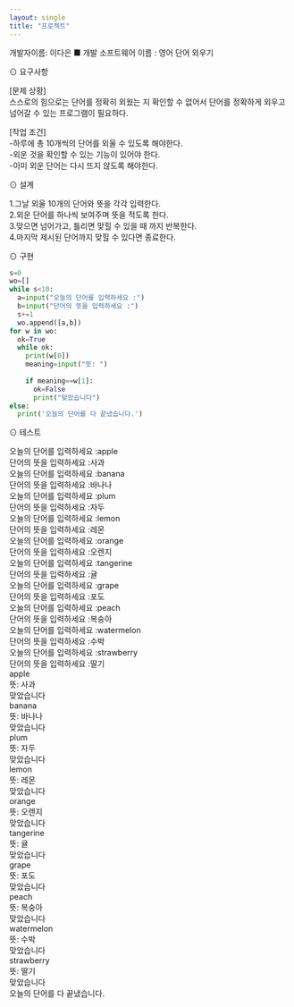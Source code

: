 ```yaml
---
layout: single
title: "프로젝트"
---
```


개발자이름: 이다은
■ 개발 소프트웨어 이름 : 영어 단어 외우기

⊙ 요구사항

[문제 상황]  
스스로의 힘으로는 단어를 정확히 외웠는 지 확인할 수 없어서 단어를 정확하게 외우고 넘어갈 수 있는 프로그램이 필요하다.  

[작업 조건]  
-하루에 총 10개씩의 단어를 외울 수 있도록 해야한다.  
-외운 것을 확인할 수 있는 기능이 있어야 한다.  
-이미 외운 단어는 다시 뜨지 않도록 해야한다.  



⊙ 설계

1.그날 외울 10개의 단어와 뜻을 각각 입력한다.  
2.외운 단어를 하나씩 보여주며 뜻을 적도록 한다.  
3.맞으면 넘어가고, 틀리면 맞힐 수 있을 때 까지 반복한다.  
4.마지막 제시된 단어까지 맞힐 수 있다면 종료한다.  







⊙ 구현  
~~~python
s=0
wo=[]
while s<10:
  a=input("오늘의 단어를 입력하세요 :")
  b=input("단어의 뜻을 입력하세요 :")
  s+=1
  wo.append([a,b])
for w in wo:
  ok=True
  while ok:
    print(w[0])
    meaning=input("뜻: ")
  
    if meaning==w[1]:
      ok=False
      print("맞았습니다")
else:
  print('오늘의 단어를 다 끝냈습니다.')
~~~



⊙ 테스트


오늘의 단어를 입력하세요 :apple  
단어의 뜻을 입력하세요 :사과  
오늘의 단어를 입력하세요 :banana  
단어의 뜻을 입력하세요 :바나나  
오늘의 단어를 입력하세요 :plum  
단어의 뜻을 입력하세요 :자두  
오늘의 단어를 입력하세요 :lemon  
단어의 뜻을 입력하세요 :레몬  
오늘의 단어를 입력하세요 :orange  
단어의 뜻을 입력하세요 :오렌지  
오늘의 단어를 입력하세요 :tangerine  
단어의 뜻을 입력하세요 :귤  
오늘의 단어를 입력하세요 :grape  
단어의 뜻을 입력하세요 :포도  
오늘의 단어를 입력하세요 :peach  
단어의 뜻을 입력하세요 :복숭아  
오늘의 단어를 입력하세요 :watermelon  
단어의 뜻을 입력하세요 :수박  
오늘의 단어를 입력하세요 :strawberry  
단어의 뜻을 입력하세요 :딸기  
apple  
뜻: 사과  
맞았습니다  
banana  
뜻: 바나나  
맞았습니다  
plum  
뜻: 자두  
맞았습니다  
lemon  
뜻: 레몬  
맞았습니다  
orange  
뜻: 오렌지  
맞았습니다  
tangerine  
뜻: 귤  
맞았습니다  
grape  
뜻: 포도  
맞았습니다  
peach  
뜻: 복숭아  
맞았습니다  
watermelon  
뜻: 수박  
맞았습니다  
strawberry  
뜻: 딸기  
맞았습니다  
오늘의 단어를 다 끝냈습니다.
